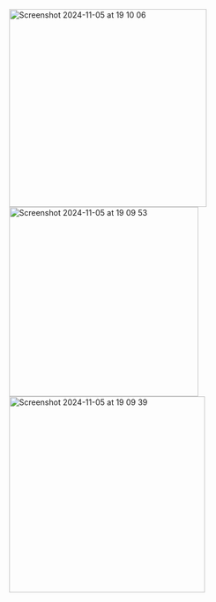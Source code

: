 <img width="358" alt="Screenshot 2024-11-05 at 19 10 06" src="https://github.com/user-attachments/assets/8a93b5c2-dec5-4143-be53-d1fbded023ee">
<img width="343" alt="Screenshot 2024-11-05 at 19 09 53" src="https://github.com/user-attachments/assets/a8161415-46d8-499d-86d8-b22f85e865d8">
<img width="355" alt="Screenshot 2024-11-05 at 19 09 39" src="https://github.com/user-attachments/assets/f1106c63-23b6-4a51-92a6-0dff7ed8a452">
